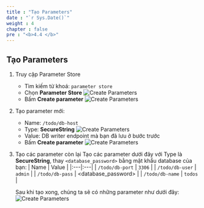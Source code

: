 ```yaml
---
title : "Tạo Parameters"
date : "`r Sys.Date()`"
weight : 4
chapter : false
pre : "<b>4.4 </b>"
---
```

## Tạo Parameters
1. Truy cập Parameter Store
    - Tìm kiếm từ khoá: `parameter store`
    - Chọn **Parameter Store**
    ![Create Parameters](/images/4-database-deployment/rds_parameter_store_1.png)
    - Bấm **Create parameter**
    ![Create Parameters](/images/4-database-deployment/rds_parameter_store_2.png)
2. Tạo parameter mới:
    - Name: `/todo/db-host`
    - Type: **SecureString**
    ![Create Parameters](/images/4-database-deployment/rds_parameter_store_3.png)
    - Value: DB writer endpoint mà bạn đã lưu ở bước trước
    - Bấm **Create parameter**
    ![Create Parameters](/images/4-database-deployment/rds_parameter_store_4.png)

3. Tạo các parameter còn lại
    Tạo các parameter dưới đây với Type là **SecureString**, thay `<database_password>` bằng mật khẩu database của bạn:
    | Name  |  Value |
    |:---|:---|
    | `/todo/db-port`  | `3306`  |
    | `/todo/db-user`  | `admin`  |
    | `/todo/db-pass`  | <database_password>  |
    | `/todo/db-name`  | `todos`  |

    Sau khi tạo xong, chúng ta sẽ có những parameter như dưới đây:
    ![Create Parameters](/images/4-database-deployment/rds_parameter_store_5.png)
